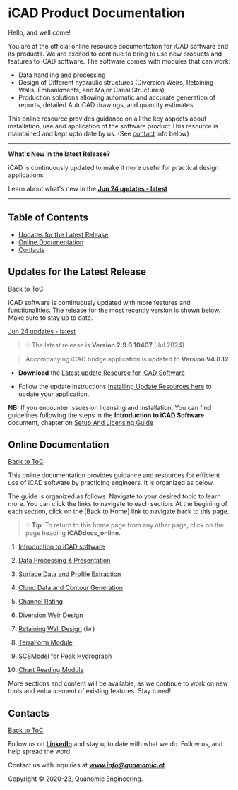 # iCAD Product Documentation


Hello, and well come!

You are at the official online resource documentation for iCAD software and its products. We are excited to continue to bring to use new products and features to iCAD software. The software comes with modules that can work:
- Data handling and processing
- Design of Different hydraulic structures (Diversion Weirs, Retaining Walls, Embankments, and Major Canal Structures)
- Production solutions allowing automatic and accurate generation of reports, detailed AutoCAD drawings, and quantity estimates.

This online resource provides guidance on all the key aspects about installation, use and application of the software product.This resource is maintained and kept upto date by us. (See [contact](#contacts)  info below)

---
**What's New in the latest Release?**

iCAD is continuously updated to make it more useful for practical design applications.

Learn about what's new in the [**Jun 24 updates - latest**](Updates/Update_Jun24/Update_Jun24.md)

---

## Table of Contents

<!--TOC-->
  - [Updates for the Latest Release](#updates-for-the-latest-release)
  - [Online Documentation](#online-documentation)
  - [Contacts](#contacts)
<!--/TOC-->

## Updates for the Latest Release
[Back to ToC](#table-of-contents)

iCAD software is continuously updated with more features and functionalities. The release for the most recently version is shown below. Make sure to stay up to date.

 [Jun 24 updates - latest](Updates/Update_Jun24/Update_Jun24.md)

> :bulb: The latest release is **Version 2.9.0.10407** (Jul 2024)

> Accompanying iCAD bridge application is updated to **Version V4.8.12**.


* **Download** the [Latest update Resource for iCAD Software](https://drive.google.com/uc?export=download&id=1mSZVIIXOgk0yGErVAzAHIH8eWm1x0gZ6)


* Follow the update instructions [Installing Update Resources here](SetupAndLicensingGuide/setupguide.md#installing-update-resources) to update your application. 

**NB:** If you encounter issues on licensing and installation, You can find guidelines following the steps in the **Introduction to iCAD Software** document, chapter on [Setup And Licensing Guide](SetupAndLicensingGuide/setupguide.md#installation-and-setup-guide)

## Online Documentation
[Back to ToC](#table-of-contents)

This online documentation provides guidance and resources for efficient use of iCAD software by practicing engineers. It is organized as below.



The guide is organized as follows. Navigate to your desired topic to learn more. You can click the links to navigate to each section. At the begining of each section, click on the [Back to Home] link to navigate back to this page.

> :bulb: **Tip**: To return to this home page from any other page, click on the page heading **iCADdocs_online**.


1. [Introduction to iCAD software](IntroductionToiCAD/Introduction_to_iCAD.md)

1. [Data Processing & Presentation](DataProcessing/DataProcessing.md)

1. [Surface Data and Profile Extraction](SurfaceDataProcessing/Surface_modelling_and_interpolation.md)

1. [Cloud Data and Contour Generation](CloudContour/CloudContour.md)

1. [Channel Rating](ChannelRatingWSPRO/ChannelRate_WSPRO.md)

1. [Diversion Weir Design](DiversionWeirDesign/DiversionWeirDesign.md)

1. [Retaining Wall Design](RetainingWallDesign/RetainingWallDesign.md) {br}

1. [TerraForm Module](TerraForm/TerraForm.md)

1. [SCSModel for Peak Hydrograph](SCSModel/SCSModel.md)

1. [Chart Reading Module](ChartRead/ChartRead.md)


More sections and content will be available, as we continue to work on new tools and enhancement of existing features. Stay tuned!






## Contacts
[Back to ToC](#table-of-contents)

Follow us on [**LinkedIn**](https://www.linkedin.com/company/quanomic-ites/) and stay upto date with what we do. Follow us, and help spread the word.

Contact us with inquiries at ***www.info@quamomic.et***.

Copyright &copy; 2020-23, Quanomic Engineering.
